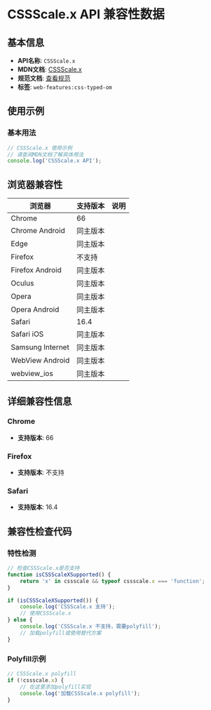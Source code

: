 # CSSScale.x API 兼容性数据

## 基本信息

- **API名称**: `CSSScale.x`
- **MDN文档**: [CSSScale.x](https://developer.mozilla.org/docs/Web/API/CSSScale/x)
- **规范文档**: [查看规范](https://drafts.css-houdini.org/css-typed-om/#dom-cssscale-x)
- **标签**: `web-features:css-typed-om`

## 使用示例

### 基本用法

```javascript
// CSSScale.x 使用示例
// 请查阅MDN文档了解具体用法
console.log('CSSScale.x API');
```

## 浏览器兼容性

| 浏览器 | 支持版本 | 说明 |
|--------|----------|------|
| Chrome | 66 |  |
| Chrome Android | 同主版本 |  |
| Edge | 同主版本 |  |
| Firefox | 不支持 |  |
| Firefox Android | 同主版本 |  |
| Oculus | 同主版本 |  |
| Opera | 同主版本 |  |
| Opera Android | 同主版本 |  |
| Safari | 16.4 |  |
| Safari iOS | 同主版本 |  |
| Samsung Internet | 同主版本 |  |
| WebView Android | 同主版本 |  |
| webview_ios | 同主版本 |  |

## 详细兼容性信息

### Chrome

- **支持版本**: 66

### Firefox

- **支持版本**: 不支持

### Safari

- **支持版本**: 16.4

## 兼容性检查代码

### 特性检测

```javascript
// 检查CSSScale.x是否支持
function isCSSScaleXSupported() {
    return 'x' in cssscale && typeof cssscale.x === 'function';
}

if (isCSSScaleXSupported()) {
    console.log('CSSScale.x 支持');
    // 使用CSSScale.x
} else {
    console.log('CSSScale.x 不支持，需要polyfill');
    // 加载polyfill或使用替代方案
}
```

### Polyfill示例

```javascript
// CSSScale.x polyfill
if (!cssscale.x) {
    // 在这里添加polyfill实现
    console.log('加载CSSScale.x polyfill');
}
```

